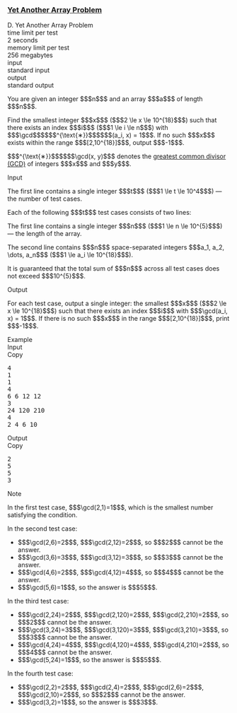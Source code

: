 <h3><a href="https://codeforces.com/contest/2167/problem/D" target="_blank" rel="noopener noreferrer">Yet Another Array Problem</a></h3>

<div class="header"><div class="title">D. Yet Another Array Problem</div><div class="time-limit"><div class="property-title">time limit per test</div>2 seconds</div><div class="memory-limit"><div class="property-title">memory limit per test</div>256 megabytes</div><div class="input-file input-standard"><div class="property-title">input</div>standard input</div><div class="output-file output-standard"><div class="property-title">output</div>standard output</div></div><div><p>You are given an integer $$$n$$$ and an array $$$a$$$ of length $$$n$$$. </p><p>Find the <span class="tex-font-style-bf">smallest</span> integer $$$x$$$ ($$$2 \le x \le 10^{18}$$$) such that there exists an index $$$i$$$ ($$$1 \le i \le n$$$) with <span class="tex-font-style-it">$$$\gcd$$$</span>$$$^{\text{∗}}$$$$$$(a_i, x) = 1$$$. If no such $$$x$$$ exists within the range $$$[2,10^{18}]$$$, output $$$-1$$$.</p><div class="statement-footnote"><p>$$$^{\text{∗}}$$$$$$\gcd(x, y)$$$ denotes the <a href="https://en.wikipedia.org/wiki/Greatest_common_divisor">greatest common divisor (GCD)</a> of integers $$$x$$$ and $$$y$$$. </p></div></div><div class="input-specification"><div class="section-title">Input</div><p>The first line contains a single integer $$$t$$$ ($$$1 \le t \le 10^4$$$) — the number of test cases.</p><p>Each of the following $$$t$$$ test cases consists of two lines:</p><p>The first line contains a single integer $$$n$$$ ($$$1 \le n \le 10^{5}$$$) — the length of the array.</p><p>The second line contains $$$n$$$ space-separated integers $$$a_1, a_2, \dots, a_n$$$ ($$$1 \le a_i \le 10^{18}$$$).</p><p>It is guaranteed that the total sum of $$$n$$$ across all test cases does not exceed $$$10^{5}$$$.</p></div><div class="output-specification"><div class="section-title">Output</div><p>For each test case, output a single integer: the smallest $$$x$$$ ($$$2 \le x \le 10^{18}$$$) such that there exists an index $$$i$$$ with $$$\gcd(a_i, x) = 1$$$. If there is no such $$$x$$$ in the range $$$[2,10^{18}]$$$, print $$$-1$$$.</p></div><div class="sample-tests"><div class="section-title">Example</div><div class="sample-test"><div class="input"><div class="title">Input<div title="Copy" data-clipboard-target="#id003384786880401123" id="id005580962852126502" class="input-output-copier">Copy</div></div><pre id="id003384786880401123"><div class="test-example-line test-example-line-even test-example-line-0">4</div><div class="test-example-line test-example-line-odd test-example-line-1">1</div><div class="test-example-line test-example-line-odd test-example-line-1">1</div><div class="test-example-line test-example-line-even test-example-line-2">4</div><div class="test-example-line test-example-line-even test-example-line-2">6 6 12 12</div><div class="test-example-line test-example-line-odd test-example-line-3">3</div><div class="test-example-line test-example-line-odd test-example-line-3">24 120 210</div><div class="test-example-line test-example-line-even test-example-line-4">4</div><div class="test-example-line test-example-line-even test-example-line-4">2 4 6 10</div></pre></div><div class="output"><div class="title">Output<div title="Copy" data-clipboard-target="#id0032011598792926266" id="id009921192093017" class="input-output-copier">Copy</div></div><pre id="id0032011598792926266"><div class="test-example-line test-example-line-odd test-example-line-1">2</div><div class="test-example-line test-example-line-even test-example-line-2">5</div><div class="test-example-line test-example-line-odd test-example-line-3">5</div><div class="test-example-line test-example-line-even test-example-line-4">3</div></pre></div></div></div><div class="note"><div class="section-title">Note</div><p>In the first test case, $$$\gcd(2,1)=1$$$, which is the smallest number satisfying the condition.</p><p>In the second test case: </p><ul> <li> $$$\gcd(2,6)=2$$$, $$$\gcd(2,12)=2$$$, so $$$2$$$ cannot be the answer. </li><li> $$$\gcd(3,6)=3$$$, $$$\gcd(3,12)=3$$$, so $$$3$$$ cannot be the answer. </li><li> $$$\gcd(4,6)=2$$$, $$$\gcd(4,12)=4$$$, so $$$4$$$ cannot be the answer. </li><li> $$$\gcd(5,6)=1$$$, so the answer is $$$5$$$. </li></ul><p>In the third test case: </p><ul> <li> $$$\gcd(2,24)=2$$$, $$$\gcd(2,120)=2$$$, $$$\gcd(2,210)=2$$$, so $$$2$$$ cannot be the answer. </li><li> $$$\gcd(3,24)=3$$$, $$$\gcd(3,120)=3$$$, $$$\gcd(3,210)=3$$$, so $$$3$$$ cannot be the answer. </li><li> $$$\gcd(4,24)=4$$$, $$$\gcd(4,120)=4$$$, $$$\gcd(4,210)=2$$$, so $$$4$$$ cannot be the answer. </li><li> $$$\gcd(5,24)=1$$$, so the answer is $$$5$$$. </li></ul><p>In the fourth test case: </p><ul> <li> $$$\gcd(2,2)=2$$$, $$$\gcd(2,4)=2$$$, $$$\gcd(2,6)=2$$$, $$$\gcd(2,10)=2$$$, so $$$2$$$ cannot be the answer. </li><li> $$$\gcd(3,2)=1$$$, so the answer is $$$3$$$. </li></ul></div>